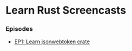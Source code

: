 # Learn Rust Screencasts

### Episodes

- [EP1: Learn jsonwebtoken crate](ep1-jsonwebtoken/README.md)